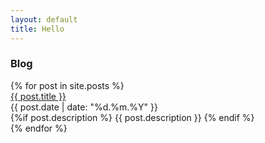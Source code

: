 ```yaml
---
layout: default
title: Hello
---
```


<div class="text-center"><h3>Blog</h3></div>

<div class="container">
	{% for post in site.posts %}
		<div class="row post clickable" onclick="window.location='{{ post.url }}'">
			<div class="post-title col-sm-3">
				<a href="{{ post.url }}">{{ post.title }}</a>
				<div class="post-date">
					{{ post.date | date: "%d.%m.%Y" }}
				</div>
			</div>
			<div class="description col-sm-9">
			{%if post.description %} {{ post.description }} {% endif %}
			</div>
		</div>
	{% endfor %}
</div>